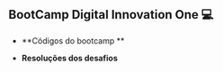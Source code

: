 ## BootCamp Digital Innovation One :computer:

- **Códigos do bootcamp **

- **Resoluções dos desafios**

